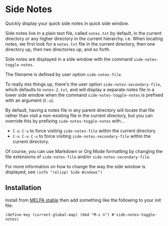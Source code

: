 # Side Notes #

Quickly display your quick side notes in quick side window.

Side notes live in a plain text file, called `notes.txt` by default,
in the current directory or any higher directory in the current
hierarchy. i.e. When locating notes, we first look for a `notes.txt`
file in the current directory, then one directory up, then two
directories up, and so forth.

Side notes are displayed in a side window with the command
`side-notes-toggle-notes`.

The filename is defined by user option `side-notes-file`.

To really mix things up, there's the user option
`side-notes-secondary-file`, which defaults to `notes-2.txt`, and will
display a separate notes file in a lower side window when the command
`side-notes-toggle-notes` is prefixed with an argument (`C-u`).

By default, having a notes file in any parent directory will locate
that file rather than visit a non-existing file in the current
directory, but you can override this by prefixing
`side-notes-toggle-notes` with...

- `C-u C-u` to force visiting `side-notes-file` within the current
  directory.
- `C-u C-u C-u` to force visiting `side-notes-secondary-file` within
  the current directory.

Of course, you can use Markdown or Org Mode formatting by changing the
file extensions of `side-notes-file` and/or
`side-notes-secondary-file`.

For more information on how to change the way the side window is
displayed, see `(info "(elisp) Side Windows")`

## Installation ##

Install from [MELPA stable][] then add something like the following to
your init file:

    (define-key (current-global-map) (kbd "M-s n") #'side-notes-toggle-notes)

[melpa stable]: https://stable.melpa.org/#/side-notes
